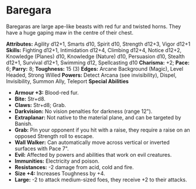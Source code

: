 # Baregara

Baregaras are large ape-like beasts with red fur and twisted horns.
They have a huge gaping maw in the centre of their chest.

**Attributes:** Agility d12+1, Smarts d10, Spirit d10, Strength d12+3,
Vigor d12+1
**Skills:** Fighting d12+1, Intimidation d12+4, Climbing d12+4, Notice
d12+2, Knowledge (Planes) d10, Knowledge (Nature) d10, Persuasion d10,
Stealth d12+1, Survival d12+1, Swimming d12, Spellcasting d10
**Charisma:** +2; **Pace:** 6; **Parry:** 8; **Toughness:** 15 (3)
**Edges:** Arcane Background (Magic), Level Headed, Strong Willed
**Powers:** Detect Arcana (see invisibility), Dispel, Invisibility,
Summon Ally, Teleport
**Special Abilities**

- **Armour +3:** Blood-red fur.
- **Bite:** Str+d8.
- **Claws:** Str+d8; Grab.
- **Darkvision:** No vision penalties for darkness (range 12").
- **Extraplanar:** Not native to the material plane, and can be targeted
by Banish.
- **Grab:** Pin your opponent if you hit with a raise, they require a
raise on an opposed Strength roll to escape.
- **Wall Walker:** Can automatically move across vertical or inverted
surfaces with Pace 7".
- **Evil:** Affected by powers and abilities that work on evil
creatures.
- **Immunities:** Electricity and poison.
- **Resistances:** -2 damage from acid, cold and fire.
- **Size +4:** Increases Toughness by +4.
- **Large:** -2 to attack medium-sized foes, they receive +2 to their
attacks.

